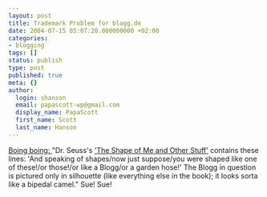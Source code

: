 ```yaml
---
layout: post
title: Trademark Problem for blogg.de
date: 2004-07-15 05:07:28.000000000 +02:00
categories:
- blogging
tags: []
status: publish
type: post
published: true
meta: {}
author:
  login: shanson
  email: papascott-wp@gmail.com
  display_name: PapaScott
  first_name: Scott
  last_name: Hanson
---
```

<p><a href="http://www.boingboing.net/2004/07/14/before_weblogs_blog_.html" title="Boing Boing: Before weblogs, 'blog' was a kind of cocktail at sf cons">Boing boing: </a> "Dr. Seuss's <a href="http://www.amazon.com/exec/obidos/tg/detail/-/0679886311">'The Shape of Me and Other Stuff'</a> contains these lines: 'And speaking of shapes/now just suppose/you were shaped like one of these!/or those!/or like a Blogg/or a garden hose!' The Blogg in question is pictured only in silhouette (like everything else in the book); it looks sorta like a bipedal camel." Sue! Sue!</p>
